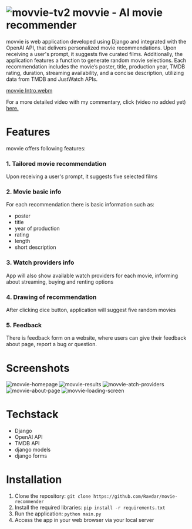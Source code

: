 # ![movvie-tv2](https://github.com/Ravdar/movie-recommender/assets/97836782/9eb62a3e-d007-4964-88ba-81c2098c6d67)  movvie - AI movie recommender





movvie is web application developed using Django and integrated with the OpenAI API, that delivers personalized movie recommendations. Upon receiving a user's prompt, it suggests five curated films. Additionally, the application features a function to generate random movie selections. Each recommendation includes the movie’s poster, title, production year, TMDB rating, duration, streaming availability, and a concise description, utilizing data from TMDB and JustWatch APIs.


[movvie Intro.webm](https://github.com/Ravdar/movie-recommender/assets/97836782/7e1efca9-b55b-4566-a18a-17e2939035f2)



For a more detailed video with my commentary, click (video no added yet) [here.](https://www.youtube.com/watch?v=VewCNybNQKE)

# Features

movvie offers following features:

### 1. Tailored movie recommendation
Upon receiving a user's prompt, it suggests five selected films
### 2. Movie basic info
For each recommendation there is basic information such as:
* poster
* title
* year of production
* rating
* length
* short description
### 3. Watch providers info
App will also show available watch providers for each movie, informing about streaming, buying and renting options
### 4. Drawing of recommendation
After clicking dice button, application will suggest five random movies
### 5. Feedback
There is feedback form on a website, where users can give their feedback about page, report a bug or question.

# Screenshots
![movvie-homepage](https://github.com/Ravdar/movie-recommender/assets/97836782/2264e4c2-d050-4dca-a079-2723e47a6c01)
![movvie-results](https://github.com/Ravdar/movie-recommender/assets/97836782/43752a78-751d-47d6-b712-35648f8cd136)
![movvie-atch-providers](https://github.com/Ravdar/movie-recommender/assets/97836782/fb0dea28-7671-4732-905f-e3c0922d44a9)
![movvie-about-page](https://github.com/Ravdar/movie-recommender/assets/97836782/f894ef98-2b14-46da-87a4-e158d9ae43db)
![movvie-loading-screen](https://github.com/Ravdar/movie-recommender/assets/97836782/df6af2f4-1c06-4953-97db-e28c6b50fa89)

# Techstack

* Django
* OpenAI API
* TMDB API
* django models
* django forms

# Installation
1. Clone the repository:
```git clone https://github.com/Ravdar/movie-recommender```
2. Install the required libraries:
```pip install -r requirements.txt```
3. Run the application:
```python main.py```
4. Access the app in your web browser via your local server
